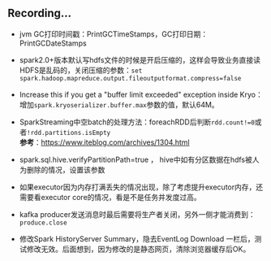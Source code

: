 ## Recording...  

- jvm GC打印时间戳：PrintGCTimeStamps，GC打印日期：PrintGCDateStamps  
- spark2.0+版本默认写hdfs文件的时候是开启压缩的，这样会导致业务直接读HDFS是乱码的，关闭压缩的参数：`set spark.hadoop.mapreduce.output.fileoutputformat.compress=false`  
- Increase this if you get a "buffer limit exceeded" exception inside Kryo：增加`spark.kryoserializer.buffer.max`参数的值，默认64M。    
- SparkStreaming中空batch的处理方法：foreachRDD后判断`rdd.count!=0`或者`!rdd.partitions.isEmpty`    
**参考**：https://www.iteblog.com/archives/1304.html  

- spark.sql.hive.verifyPartitionPath=true ， hive中如有分区数据在hdfs被人为删除的情况，设置该参数  
- 如果executor因为内存打满丢失的情况出现，除了考虑提升executor内存，还需要看executor core的情况，看是不是任务并发度过高。  
- kafka producer发送消息时最后需要将生产者关闭，另外一侧才能消费到：`produce.close`  
- 修改Spark HistoryServer Summary，隐去EventLog Download 一栏后，测试修改无效。后面想到，因为修改的是静态网页，清除浏览器缓存后OK。  
